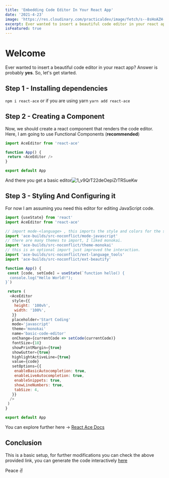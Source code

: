 ```yaml
---
title: 'Embedding Code Editor In Your React App'
date: '2021-4-23'
image: 'https://res.cloudinary.com/practicaldev/image/fetch/s--8sHoAZH---/c_imagga_scale,f_auto,fl_progressive,h_420,q_auto,w_1000/https://dev-to-uploads.s3.amazonaws.com/uploads/articles/rui6c0cawneqd1a9g15u.jpg'
excerpt: Ever wanted to insert a beautiful code editor in your react app? Answer is probably YES. So, let's get started.
isFeatured: true
---
```


# Welcome

Ever wanted to insert a beautiful code editor in your react app? Answer is probably **yes**. So, let's get started.

## Step 1 - Installing dependencies

`npm i react-ace`
or if you are using yarn
`yarn add react-ace`

## Step 2 - Creating a Component

Now, we should create a react component that renders the code editor. Here, I am going to use Functional Components (**recommended**)

```js
import AceEditor from 'react-ace'

function App() {
 return <AceEditor />
}

export default App
```

And there you get a basic editor![1_v9QrT22deOepiZrTRSueKw](https://dev-to-uploads.s3.amazonaws.com/uploads/articles/pbmot9v9g4dvei7h3rzy.gif)

## Step 3 - Styling And Configuring it

For now I am assuming you need this editor for editing JavaScript code.

```js
import {useState} from 'react'
import AceEditor from 'react-ace'

// import mode-<language> , this imports the style and colors for the selected language.
import 'ace-builds/src-noconflict/mode-javascript'
// there are many themes to import, I liked monokai.
import 'ace-builds/src-noconflict/theme-monokai'
// this is an optional import just improved the interaction.
import 'ace-builds/src-noconflict/ext-language_tools'
import 'ace-builds/src-noconflict/ext-beautify'

function App() {
 const [code, setCode] = useState(`function hello() {
  console.log("Hello World!");
}`)

 return (
  <AceEditor
   style={{
    height: '100vh',
    width: '100%',
   }}
   placeholder='Start Coding'
   mode='javascript'
   theme='monokai'
   name='basic-code-editor'
   onChange={currentCode => setCode(currentCode)}
   fontSize={18}
   showPrintMargin={true}
   showGutter={true}
   highlightActiveLine={true}
   value={code}
   setOptions={{
    enableBasicAutocompletion: true,
    enableLiveAutocompletion: true,
    enableSnippets: true,
    showLineNumbers: true,
    tabSize: 4,
   }}
  />
 )
}

export default App
```

You can explore further here -> [React Ace Docs](https://github.com/securingsincity/react-ace/tree/master#react-ace)

## Conclusion

This is a basic setup, for further modifications you can check the above provided link, you can generate the code interactively [here](https://securingsincity.github.io/react-ace/)

Peace ✌
